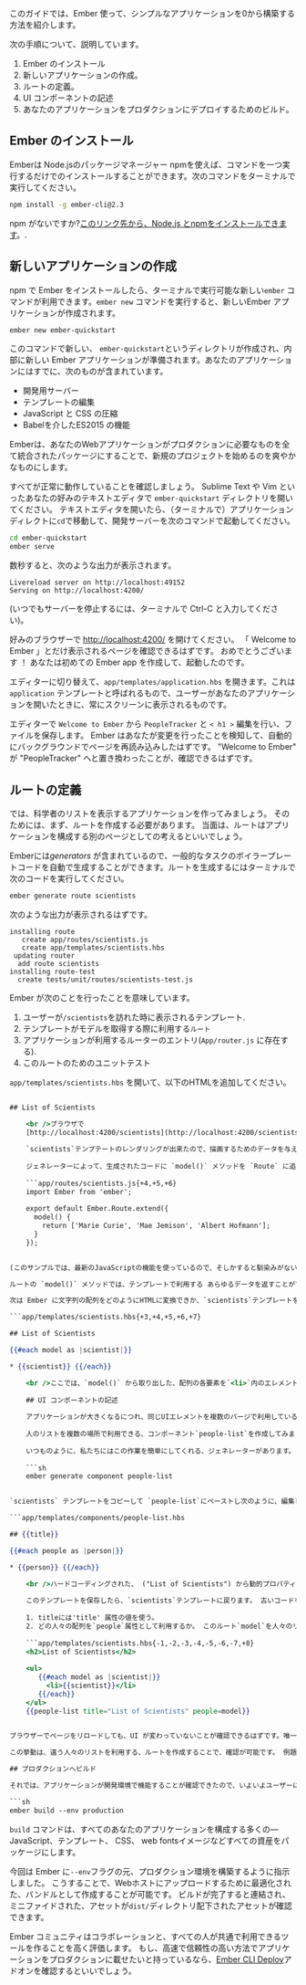 このガイドでは、Ember 使って、シンプルなアプリケーションを0から構築する方法を紹介します。

次の手順について、説明しています。

  1. Ember のインストール
  2. 新しいアプリケーションの作成。
  3. ルートの定義。
  4. UI コンポーネントの記述
  5. あなたのアプリケーションをプロダクションにデプロイするためのビルド。

## Ember のインストール

Emberは Node.jsのパッケージマネージャー npmを使えば、コマンドを一つ実行するだけでのインストールすることができます。次のコマンドをターミナルで実行してください。

```sh
npm install -g ember-cli@2.3
```

npm がないですか?[このリンク先から、Node.js とnpmをインストールできます](https://docs.npmjs.com/getting-started/installing-node)。.

## 新しいアプリケーションの作成

npm で Ember をインストールしたら、ターミナルで実行可能な新しい`ember` コマンドが利用できます。`ember new` コマンドを実行すると、新しいEmber アプリケーションが作成されます。

```sh
ember new ember-quickstart
```

このコマンドで新しい、 `ember-quickstart`というディレクトリが作成され、内部に新しい Ember アプリケーションが準備されます。あなたのアプリケーションにはすでに、次のものが含まれています。

* 開発用サーバー
* テンプレートの編集
* JavaScript と CSS の圧縮
* Babelを介したES2015 の機能

Emberは、あなたのWebアプリケーションがプロダクションに必要なものを全て統合されたパッケージにすることで、新規のプロジェクトを始めるのを爽やかなものにします。

すべてが正常に動作していることを確認しましょう。 Sublime Text や Vim といったあなたの好みのテキストエディタで `ember-quickstart` ディレクトリを開いてください。 テキストエディタを開いたら、（ターミナルで）アプリケーションディレクトに`cd`で移動して、開発サーバーを次のコマンドで起動してください。

```sh
cd ember-quickstart
ember serve
```

数秒すると、次のような出力が表示されます。

```text
Livereload server on http://localhost:49152
Serving on http://localhost:4200/
```

(いつでもサーバーを停止するには、ターミナルで Ctrl-C と入力してください)。

好みのブラウザーで [http://localhost:4200/](http://localhost:4200) を開けてください。 「 Welcome to Ember 」とだけ表示されるページを確認できるはずです。 おめでとうございます ！ あなたは初めての Ember app を作成して、起動したのです。

エディターに切り替えて、`app/templates/application.hbs` を開きます。これは `application` テンプレートと呼ばれるもので、ユーザーがあなたのアプリケーションを開いたときに、常にスクリーンに表示されるものです。

エディターで `Welcome to Ember` から `PeopleTracker` と `< h1 >` 編集を行い、ファイルを保存します。 Ember はあなたが変更を行ったことを検知して、自動的にバックグラウンドでページを再読み込みしたはずです。 "Welcome to Ember" が "PeopleTracker" へと置き換わったことが、確認できるはずです。

## ルートの定義

では、科学者のリストを表示するアプリケーションを作ってみましょう。 そのためには、まず、ルートを作成する必要があります。 当面は、ルートはアプリケーションを構成する別のページとしての考えるといいでしょう。

Emberには*generators* が含まれているので、一般的なタスクのボイラープレートコードを自動で生成することができます。ルートを生成するにはターミナルで次のコードを実行してください。

```sh
ember generate route scientists
```

次のような出力が表示されるはずです。

```text
installing route
   create app/routes/scientists.js
   create app/templates/scientists.hbs
 updating router 
  add route scientists 
installing route-test 
  create tests/unit/routes/scientists-test.js
```

Ember が次のことを行ったことを意味しています。

  1. ユーザーが`/scientists`を訪れた時に表示されるテンプレート.
  2. テンプレートがモデルを取得する際に利用する`ルート`
  3. アプリケーションが利用するルーターのエントリ(`App/router.js` に存在する).
  4. このルートのためのユニットテスト

`app/templates/scientists.hbs` を開いて、以下のHTMLを追加してください。

```app/templates/scientists.hbs 

## List of Scientists

    <br />ブラウザで
    [http://localhost:4200/scientists](http://localhost:4200/scientists) を開けてください。 `application.hbs`の`<h1>`直下に、`scientists.hbs`テンプレートに追加した、`<h2>`が確認できるはずです。
    
    `scientists`テンプテートのレンダリングが出来たので、描画するためのデータを与えましょう。 そのために、`app/routes/scientists.js`を編集してルートのための_model_を特定します。
    
    ジェネレーターによって、生成されたコードに `model()` メソッドを `Route` に追加します。
    
    ```app/routes/scientists.js{+4,+5,+6}
    import Ember from 'ember';
    
    export default Ember.Route.extend({
      model() {
        return ['Marie Curie', 'Mae Jemison', 'Albert Hofmann'];
      }
    });
    

(このサンプルでは、最新のJavaScriptの機能を使っているので、そしかすると馴染みがないかもしれません、 [JavaScript の最新の機能の概要](https://ponyfoo.com/articles/es6) からもっと情報を得ることができます。.)

ルートの `model()` メソッドでは、テンプレートで利用する あらゆるデータを返すことができます。 非同期でデータを取得したい場合`model()` メソッドは、[JavaScript Promises](https://developer.mozilla.org/en-US/docs/Web/JavaScript/Reference/Global_Objects/Promise)をサポートするあらゆるライブラリーを利用することが可能です。.

次は Ember に文字列の配列をどのようにHTMLに変換できか、`scientists`テンプレートを開いて、Handlebarsコードを追加することで、配列をを出力できるよう指示しましょう。

```app/templates/scientists.hbs{+3,+4,+5,+6,+7} 

## List of Scientists

{{#each model as |scientist|}} 

* {{scientist}} {{/each}} 

    <br />ここでは、`model()` から取り出した、配列の各要素を`<li>`内のエレメントとして、出力するために`each`ヘルバーを使っています。
    
    ## UI コンポーネントの記述
    
    アプリケーションが大きくなるにつれ、同じUIエレメントを複数のパージで利用していることに気がつくでしょう ( あるいは、同一のページで複数回使っているということもあるでしょう)、Ember は再利用可能なコンポーネントにリファクタリングすることを、簡単にしています。
    
    人のリストを複数の場所で利用できる、コンポーネント`people-list`を作成してみましょう。
    
    いつものように、私たちにはこの作業を簡単にしてくれる、ジェネレーターがあります。 次のように入力して、新しいコンポーネントを作ります。
    
    ```sh 
    ember generate component people-list
    

`scientists` テンプレートをコピーして `people-list`にペーストし次のように、編集します。

```app/templates/components/people-list.hbs 

## {{title}}

{{#each people as |person|}} 

* {{person}} {{/each}} 

    <br />ハードコーディングされた、 ("List of Scientists") から動的プロパティ (`{{title}}`) に変更していることに注意してください。 また、それまで利用していた`scientist`をもっと一般化された、`person`に名称を変更しています。
    
    このテンプレートを保存したら、`scientists`テンプレートに戻ります。 古いコードを全て、新しくコンポーネント化したコードと置き換えます。 コンポーネントはHTMLタグのように見えるが、ブラケット(`<tag>`) の代わりに、(`{{component}}`)のように二重の中括弧-ダブルカリーブレースを利用している。 コンポーネントに次の指示を与える。
    
    1. titleには'title' 属性の値を使う。
    2. どの人々の配列を`people`属性として利用するか。 このルート`model`を人々のリストとして提供します。
    
    ```app/templates/scientists.hbs{-1,-2,-3,-4,-5,-6,-7,+8} 
    <h2>List of Scientists</h2> 
    
    <ul>
       {{#each model as |scientist|}}
         <li>{{scientist}}</li>
       {{/each}} 
    </ul> 
    {{people-list title="List of Scientists" people=model}}
    

ブラウザーでページをリロードしても、UI が変わっていないことが確認できるはずです。唯一の違いは、コンポーネント化リストにしたことにより、より再利用が可能で保守性の高いやバージョン利用していることです。

この挙動は、違う人々のリストを利用する、ルートを作成することで、確認が可能です。 例題として、著名なプログラマを表示する`programmers`ルートを作成することができます。 `people-list`コンポーネントを利用することで、例題をほぼコードを書かずに解くことができるでしょう。

## プロダクションへビルド

それでは、アプリケーションが開発環境で機能することが確認できたので、いよいよユーザーに向けて、デプロイする時がきました。そのためには次のコマンドを実行してください。

```sh
ember build --env production
```

`build` コマンドは、すべてのあなたのアプリケーションを構成する多くの&mdash;JavaScript、テンプレート、 CSS、 web fontsイメージなどすべての資産をパッケージにします。

今回は Ember に`--env`フラグの元、プロダクション環境を構築するように指示しました。 こうすることで、Webホストにアップロードするために最適化された、バンドルとして作成することが可能です。 ビルドが完了すると連結され、ミニファイドされた、アセットが`dist/`ディレクトリ配下されたアセットが確認できます。

Ember コミュニティはコラボレーションと、すべての人が共通で利用できるツールを作ることを高く評価します。 もし、高速で信頼性の高い方法でアプリケーションをプロダクションに載せたいと持っているなら、[Ember CLI Deploy](http://ember-cli.github.io/ember-cli-deploy/)アドオンを確認するといいでしょう。